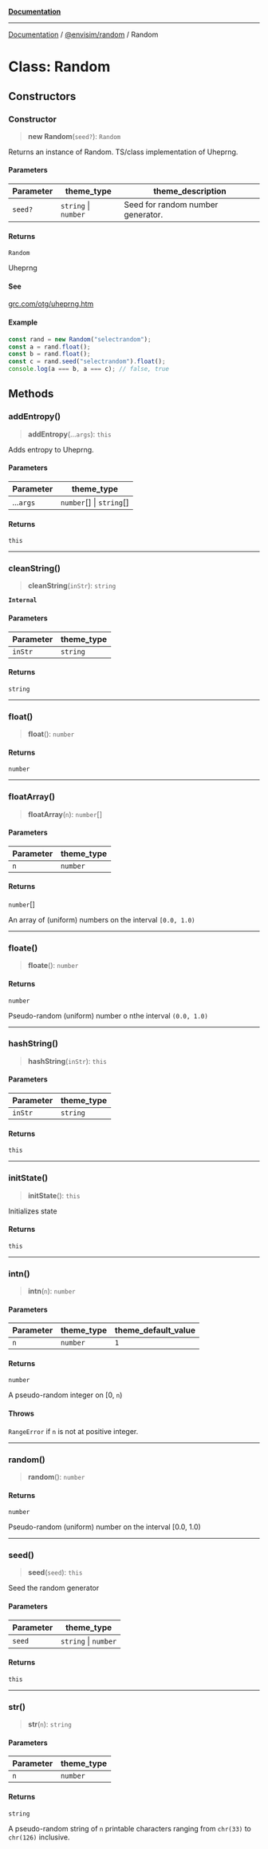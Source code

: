 [**Documentation**](../../../README.md)

---

[Documentation](../../../README.md) / [@envisim/random](../README.md) / Random

# Class: Random

## Constructors

### Constructor

> **new Random**(`seed?`): `Random`

Returns an instance of Random. TS/class implementation of Uheprng.

#### Parameters

| Parameter | theme_type           | theme_description                 |
| --------- | -------------------- | --------------------------------- |
| `seed?`   | `string` \| `number` | Seed for random number generator. |

#### Returns

`Random`

Uheprng

#### See

[grc.com/otg/uheprng.htm](https://www.grc.com/otg/uheprng.htm)

#### Example

```ts
const rand = new Random("selectrandom");
const a = rand.float();
const b = rand.float();
const c = rand.seed("selectrandom").float();
console.log(a === b, a === c); // false, true
```

## Methods

### addEntropy()

> **addEntropy**(...`args`): `this`

Adds entropy to Uheprng.

#### Parameters

| Parameter | theme_type               |
| --------- | ------------------------ |
| ...`args` | `number`[] \| `string`[] |

#### Returns

`this`

---

### cleanString()

> **cleanString**(`inStr`): `string`

**`Internal`**

#### Parameters

| Parameter | theme_type |
| --------- | ---------- |
| `inStr`   | `string`   |

#### Returns

`string`

---

### float()

> **float**(): `number`

#### Returns

`number`

---

### floatArray()

> **floatArray**(`n`): `number`[]

#### Parameters

| Parameter | theme_type |
| --------- | ---------- |
| `n`       | `number`   |

#### Returns

`number`[]

An array of (uniform) numbers on the interval `[0.0, 1.0)`

---

### floate()

> **floate**(): `number`

#### Returns

`number`

Pseudo-random (uniform) number o nthe interval `(0.0, 1.0)`

---

### hashString()

> **hashString**(`inStr`): `this`

#### Parameters

| Parameter | theme_type |
| --------- | ---------- |
| `inStr`   | `string`   |

#### Returns

`this`

---

### initState()

> **initState**(): `this`

Initializes state

#### Returns

`this`

---

### intn()

> **intn**(`n`): `number`

#### Parameters

| Parameter | theme_type | theme_default_value |
| --------- | ---------- | ------------------- |
| `n`       | `number`   | `1`                 |

#### Returns

`number`

A pseudo-random integer on [0, `n`)

#### Throws

`RangeError` if `n` is not at positive integer.

---

### random()

> **random**(): `number`

#### Returns

`number`

Pseudo-random (uniform) number on the interval [0.0, 1.0)

---

### seed()

> **seed**(`seed`): `this`

Seed the random generator

#### Parameters

| Parameter | theme_type           |
| --------- | -------------------- |
| `seed`    | `string` \| `number` |

#### Returns

`this`

---

### str()

> **str**(`n`): `string`

#### Parameters

| Parameter | theme_type |
| --------- | ---------- |
| `n`       | `number`   |

#### Returns

`string`

A pseudo-random string of `n` printable characters ranging from
`chr(33)` to `chr(126)` inclusive.
